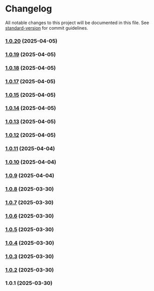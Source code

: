 # Changelog

All notable changes to this project will be documented in this file. See [standard-version](https://github.com/conventional-changelog/standard-version) for commit guidelines.

### [1.0.20](https://github.com/coffee-coco/microservices-scaffolding/compare/v1.0.15...v1.0.20) (2025-04-05)

### [1.0.19](https://github.com/coffee-coco/microservices-scaffolding/compare/v1.0.15...v1.0.19) (2025-04-05)

### [1.0.18](https://github.com/coffee-coco/microservices-scaffolding/compare/v1.0.15...v1.0.18) (2025-04-05)

### [1.0.17](https://github.com/coffee-coco/microservices-scaffolding/compare/v1.0.15...v1.0.17) (2025-04-05)

### [1.0.15](https://github.com/coffee-coco/microservices-scaffolding/compare/v1.0.14...v1.0.15) (2025-04-05)

### [1.0.14](https://github.com/coffee-coco/microservices-scaffolding/compare/v1.0.13...v1.0.14) (2025-04-05)

### [1.0.13](https://github.com/coffee-coco/microservices-scaffolding/compare/v1.0.12...v1.0.13) (2025-04-05)

### [1.0.12](https://github.com/coffee-coco/microservices-scaffolding/compare/v1.0.11...v1.0.12) (2025-04-05)

### [1.0.11](https://github.com/coffee-coco/microservices-scaffolding/compare/v1.0.10...v1.0.11) (2025-04-04)

### [1.0.10](https://github.com/coffee-coco/microservices-scaffolding/compare/v1.0.9...v1.0.10) (2025-04-04)

### [1.0.9](https://github.com/coffee-coco/microservices-scaffolding/compare/v1.0.8...v1.0.9) (2025-04-04)

### [1.0.8](https://github.com/coffee-coco/microservices-scaffolding/compare/v1.0.7...v1.0.8) (2025-03-30)

### [1.0.7](https://github.com/coffee-coco/microservices-scaffolding/compare/v1.0.6...v1.0.7) (2025-03-30)

### [1.0.6](https://github.com/coffee-coco/microservices-scaffolding/compare/v1.0.5...v1.0.6) (2025-03-30)

### [1.0.5](https://github.com/coffee-coco/microservices-scaffolding/compare/v1.0.4...v1.0.5) (2025-03-30)

### [1.0.4](https://github.com/coffee-coco/microservices-scaffolding/compare/v1.0.3...v1.0.4) (2025-03-30)

### [1.0.3](https://github.com/coffee-coco/microservices-scaffolding/compare/v1.0.2...v1.0.3) (2025-03-30)

### [1.0.2](///compare/v1.0.1...v1.0.2) (2025-03-30)

### 1.0.1 (2025-03-30)
